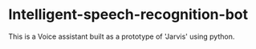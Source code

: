 # Intelligent-speech-recognition-bot
This is a Voice assistant built as a prototype of 'Jarvis' using python. 
